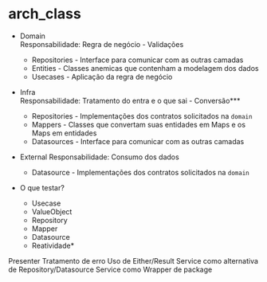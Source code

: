 # arch_class

- Domain  
  Responsabilidade: Regra de negócio - Validações

  - Repositories - Interface para comunicar com as outras camadas
  - Entities - Classes anemicas que contenham a modelagem dos dados
  - Usecases - Aplicação da regra de negócio

- Infra  
  Responsabilidade: Tratamento do entra e o que sai - Conversão***

  - Repositories - Implementações dos contratos solicitados na `domain`
  - Mappers - Classes que convertam suas entidades em Maps e os Maps em entidades
  - Datasources - Interface para comunicar com as outras camadas

- External
  Responsabilidade: Consumo dos dados

  - Datasource - Implementações dos contratos solicitados na `domain`

- O que testar?
  - Usecase
  - ValueObject
  - Repository
  - Mapper
  - Datasource
  - Reatividade*


Presenter
Tratamento de erro
Uso de Either/Result
Service como alternativa de Repository/Datasource
Service como Wrapper de package

<!-- UI -> Adapter -> Domain <- Adapter <- API



Domain
  Teste
    infra
      teste
        external
          teste
            presenter
              store
                teste?
                  page -->

  